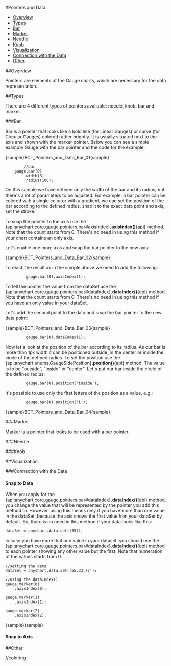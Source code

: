 #Pointers and Data

* [Overview](#overview)
* [Types](#types)
 * [Bar](#bar)
 * [Marker](#marker)
 * [Needle](#needle)
 * [Knob](#knob)
* [Visualization](#visualization)
 * [Connection with the Data](#connection_with_the_data)
* [Other](#other)


##Overview

Pointers are elements of the Gauge charts, which are necessary for the data representation. 


##Types

There are 4 different types of pointers avaliable: needle, knob, bar and marker. 

###Bar

Bar is a pointer that looks like a bold line (for Linear Gauges) or curve (for Circular Gauges) colored rather brightly. It is usually situated next to the axis and shown with the marker pointer.
Below you can see a simple example Gauge with the bar pointer and the code for the example.

{sample}BCT\_Pointers_and_Data\_Bar\_01{sample} 

```
		//bar
    gauge.bar(0)
        .width(3)
        .radius(100);
```

On this sample we have defined only the width of the bar and its radius, but there's a lot of parameters to be adjusted. For example, a bar pointer can be colored with a single color or with a gradient, we can set the position of the bar according to the defined radius, snap it to the exact data point and axis, set the stroke.

To snap the pointer to the axis use the {api:anychart.core.gauge.pointers.bar#axisIndex}**.axisIndex()**{api} method. Note that the count starts from 0. There's no need in using this method if your chart contains an only axis.

Let's enable one more axis and snap the bar pointer to the new axis:

{sample}BCT\_Pointers_and_Data\_Bar\_02{sample} 

To reach the result as in the sample above we need to add the following:

```
         gauge.bar(0).axisIndex(1);
```

To tell the pointer the value from the dataSet use the {api:anychart.core.gauge.pointers.bar#dataIndex}**.dataIndex()**{api} method. Note that the count starts from 0. There's no need in using this method if you have an only value in your dataSet.

Let's add the second point to the data and snap the bar pointer to the new data point:

{sample}BCT\_Pointers_and_Data\_Bar\_03{sample} 

```
         gauge.bar(0).dataIndex(1);
```
Now let's look at the position of the bar according to its radius. As our bar is more than 1px width it can be positioned outside, in the center or inside the circle of the defined radius. To set the position use the {api:anychart.enums.GaugeSidePosition}**.position()**{api} method. The value is to be "outside", "inside" or "center". Let's put our bar inside the circle of the defined radius:

```
         gauge.bar(0).position('inside');
```

It's possible to use only the first letters of the position as a value, e.g.:

```
         gauge.bar(0).position('i');
```

{sample}BCT\_Pointers_and_Data\_Bar\_04{sample} 


###Marker

Marker is a pointer that looks to be used with a bar pointer. 

###Needle

###Knob

##Visualization

###Connection with the Data

#### Snap to Data
When you apply for the {api:anychart.core.gauge.pointers.bar#dataIndex}**.dataIndex()**{api} method, you change the value that will be represented by the pointer you add this method to. However, using this means only if you have more than one value in the dataSet, because the axis shows the first value fron your dataSet by default. So, there is no need in this method if your data looks like this:

```
dataSet = anychart.data.set([55]);
```
In case you have more that one value in your dataset, you should use the {api:anychart.core.gauge.pointers.bar#dataIndex}**.dataIndex()**{api} method to each pointer showing any other value but the first. Note that numeration of the values starts from 0.

```
//setting the data
dataSet = anychart.data.set([55,33,77]);

//using the dataIndex()
gauge.marker(0)
    .axisIndex(0);

gauge.marker(1)
    .axisIndex(1);

gauge.marker(2)
    .axisIndex(2);
```

{sample}{sample}

#### Snap to Axis

##Other

//coloring
